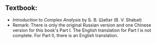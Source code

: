 ## Textbook: 

* *Introduction to Complex Analysis* by Б. В. Шабат (B. V. Shabat)
* Remark: There is only the original Russian version and one Chinese version for this book's Part I. The English translation for Part I is not complete. For Part II, there is an English translation.
